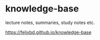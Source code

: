 # knowledge-base

lecture notes, summaries, study notes etc.

https://felixbd.github.io/knowledge-base
